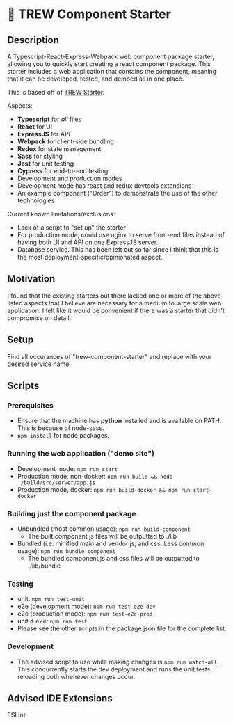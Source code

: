 # 🚀 TREW Component Starter

## Description
A Typescript-React-Express-Webpack web component package starter, allowing you to quickly start creating a react component package. This starter includes a web application that contains the component, meaning that it can be developed, tested, and demoed all in one place.

This is based off of [TREW Starter](https://github.com/samhuk/trew-starter).

Aspects:
* **Typescript** for *all* files
* **React** for UI
* **ExpressJS** for API
* **Webpack** for client-side bundling
* **Redux** for state management
* **Sass** for styling
* **Jest** for unit testing
* **Cypress** for end-to-end testing
* Development and production modes
* Development mode has react and redux devtools extensions
* An example component ("Order") to demonstrate the use of the other technologies

Current known limitations/exclusions:
* Lack of a script to "set up" the starter
* For production mode, could use nginx to serve front-end files instead of having both UI and API on one ExpressJS server.
* Database service. This has been left out so far since I think that this is the most deployment-specific/opinionated aspect.

## Motivation
I found that the existing starters out there lacked one or more of the above listed aspects that I believe are necessary for a medium to large scale web application. I felt like it would be convenient if there was a starter that didn't compromise on detail.

## Setup
Find all occurances of "trew-component-starter" and replace with your desired service name.

## Scripts

### Prerequisites
* Ensure that the machine has **python** installed and is available on PATH. This is because of node-sass.
* `npm install` for node packages.

### Running the web application ("demo site")
* Development mode: `npm run start`
* Production mode, non-docker: `npm run build && node ./build/src/server/app.js`
* Production mode, docker: `npm run build-docker && npm run start-docker`

### Building just the component package
* Unbundled (most common usage): `npm run build-component`
  * The built component js files will be outputted to ./lib
* Bundled (i.e. minified main and vendor js, and css. Less common usage): `npm run bundle-component`
  * The bundled component js and css files will be outputted to ./lib/bundle

### Testing
* unit: `npm run test-unit`
* e2e (development mode): `npm run test-e2e-dev`
* e2e (production mode): `npm run test-e2e-prod`
* unit & e2e: `npm run test`
* Please see the other scripts in the package.json file for the complete list.

### Development
* The advised script to use while making changes is `npm run watch-all`. This concurrently starts the dev deployment and runs the unit tests, reloading both whenever changes occur.

## Advised IDE Extensions

ESLint
